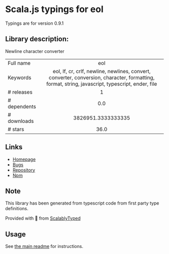 
# Scala.js typings for eol

Typings are for version 0.9.1

## Library description:
Newline character converter

|                    |                 |
| ------------------ | :-------------: |
| Full name          | eol |
| Keywords           | eol, lf, cr, crlf, newline, newlines, convert, converter, conversion, character, formatting, format, string, javascript, typescript, ender, file |
| # releases         | 1 |
| # dependents       | 0.0 |
| # downloads        | 3826951.3333333335 |
| # stars            | 36.0 |

## Links
- [Homepage](https://github.com/ryanve/eol)
- [Bugs](https://github.com/ryanve/eol/issues)
- [Repository](https://github.com/ryanve/eol)
- [Npm](https://www.npmjs.com/package/eol)
    


## Note
This library has been generated from typescript code from first party type definitions.

Provided with :purple_heart: from [ScalablyTyped](https://github.com/oyvindberg/ScalablyTyped)

## Usage
See [the main readme](../../readme.md) for instructions.


